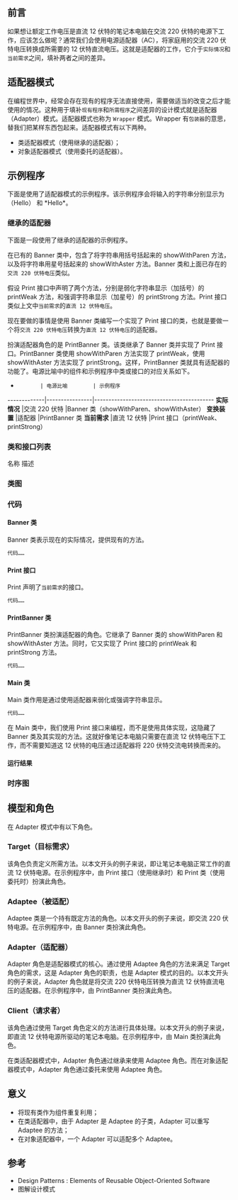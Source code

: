 ## 前言
如果想让额定工作电压是直流 12 伏特的笔记本电脑在交流 220 伏特的电源下工作，应该怎么做呢？通常我们会使用电源适配器（AC），将家庭用的交流 220 伏特电压转换成所需要的 12 伏特直流电压。这就是适配器的工作，它介于`实际情况`和`当前需求`之间，填补两者之间的差异。

## 适配器模式
在编程世界中，经常会存在现有的程序无法直接使用，需要做适当的改变之后才能使用的情况。这种用于填补`现有程序`和`所需程序`之间差异的设计模式就是适配器（Adapter）模式。适配器模式也称为 `Wrapper` 模式。Wrapper 有`包装器`的意思，替我们把某样东西包起来。适配器模式有以下两种。

- 类适配器模式（使用继承的适配器）；
- 对象适配器模式（使用委托的适配器）。

## 示例程序
下面是使用了适配器模式的示例程序。该示例程序会将输入的字符串分别显示为 （Hello） 和 \*Hello\*。

### 继承的适配器
下面是一段使用了继承的适配器的示例程序。

在已有的 Banner 类中，包含了将字符串用括号括起来的 showWithParen 方法，以及将字符串用星号括起来的 showWithAster 方法。Banner 类和上面已存在的`交流 220 伏特电压`类似。

假设 Print 接口中声明了两个方法，分别是弱化字符串显示（加括号）的 printWeak 方法，和强调字符串显示（加星号）的 printStrong 方法。Print 接口类似上文中`当前需求`的`直流 12 伏特电压`。

现在要做的事情是使用 Banner 类编写一个实现了 Print 接口的类，也就是要做一个将`交流 220 伏特电压`转换为`直流 12 伏特电压`的适配器。

扮演适配器角色的是 PrintBanner 类。该类继承了 Banner 类并实现了 Print 接口。PrintBanner 类使用 showWithParen 方法实现了 printWeak，使用 showWithAster 方法实现了 printStrong。这样，PrintBanner 类就具有适配器的功能了。电源比喻中的组件和示例程序中类或接口的对应关系如下。

-            | 电源比喻        | 示例程序
-------------|----------------|------------------------------------------
**实际情况**  |交流 220 伏特    |Banner 类（showWithParen、showWithAster）
**变换装置**  |适配器           |PrintBanner 类
**当前需求**  |直流 12 伏特     |Print 接口（printWeak、printStrong）

### 类和接口列表
名称            描述

### 类图
### 代码
#### Banner 类
Banner 类表示现在的实际情况，提供现有的方法。
```java
代码……
```

#### Print 接口
Print 声明了`当前需求`的接口。
```java
代码……
```

#### PrintBanner 类
PrintBanner 类扮演适配器的角色。它继承了 Banner 类的 showWithParen 和 showWithAster 方法。同时，它又实现了 Print 接口的 printWeak 和 printStrong 方法。
```java
代码……
```

#### Main 类
Main 类作用是通过使用适配器来弱化或强调字符串显示。
```java
代码……
```
在 Main 类中，我们使用 Print 接口来编程，而不是使用具体实现，这隐藏了 Banner 类及其实现的方法。这就好像笔记本电脑只需要在直流 12 伏特电压下工作，而不需要知道这 12 伏特的电压通过适配器将 220 伏特交流电转换而来的。

#### 运行结果
### 时序图

## 模型和角色
在 Adapter 模式中有以下角色。

### Target（目标需求）
该角色负责定义所需方法。以本文开头的例子来说，即让笔记本电脑正常工作的直流 12 伏特电源。在示例程序中，由 Print 接口（使用继承时）和 Print 类（使用委托时）扮演此角色。

### Adaptee（被适配）
Adaptee 类是一个持有既定方法的角色。以本文开头的例子来说，即交流 220 伏特电源。在示例程序中，由 Banner 类扮演此角色。

### Adapter（适配器）
Adapter 角色是适配器模式的核心。通过使用 Adaptee 角色的方法来满足 Target 角色的需求，这是 Adapter 角色的职责，也是 Adapter 模式的目的。以本文开头的例子来说，Adapter 角色就是将交流 220 伏特电压转换为直流 12 伏特直流电压的适配器。在示例程序中，由 PrintBanner 类扮演此角色。

### Client（请求者）
该角色通过使用 Target 角色定义的方法进行具体处理。以本文开头的例子来说，即直流 12 伏特电源所驱动的笔记本电脑。在示例程序中，由 Main 类扮演此角色。

在类适配器模式中，Adapter 角色通过继承来使用 Adaptee 角色。而在对象适配器模式中，Adapter 角色通过委托来使用 Adaptee 角色。

## 意义

- 将现有类作为组件重复利用；
- 在类适配器中，由于 Adapter 是 Adaptee 的子类，Adapter 可以重写 Adaptee 的方法；
- 在对象适配器中，一个 Adapter 可以适配多个 Adaptee。

## 参考

- Design Patterns : Elements of Reusable Object-Oriented Software
- 图解设计模式

